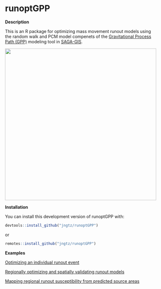# runoptGPP

**Description**

This is an R package for optimizing mass movement runout models using the random
walk and PCM model compenets of the [Gravitational Process Path (GPP)](https://gmd.copernicus.org/articles/10/3309/2017/) modeling
tool in [SAGA-GIS](http://www.saga-gis.org/en/index.html).

<img src="https://jngtz.github.io/runoptGPP/articles/gpp_rw_pcm_apply_regionally_files/figure-html/unnamed-chunk-7-1.png" width="500">

**Installation**

You can install this development version of runoptGPP with:

```r
devtools::install_github("jngtz/runoptGPP")
```
or 

```r
remotes::install_github("jngtz/runoptGPP")
```

**Examples**

[Optimizing an individual runout event](https://jngtz.github.io/runoptGPP/articles/gpp_rw_pcm_single_optimization.html)

[Regionally optimizing and spatially validating runout models](https://jngtz.github.io/runoptGPP/articles/gpp_rw_pcm_regional_optimization.html)

[Mapping regional runout susceptibility from predicted source areas](https://jngtz.github.io/runoptGPP/articles/gpp_rw_pcm_apply_regionally.html)
